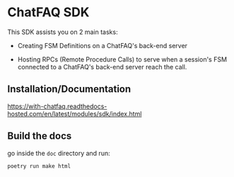 # ChatFAQ SDK

This SDK assists you on 2 main tasks:

- Creating FSM Definitions on a ChatFAQ's back-end server

- Hosting RPCs (Remote Procedure Calls) to serve when a session's FSM connected to a ChatFAQ's back-end server reach the call.

## Installation/Documentation

https://with-chatfaq.readthedocs-hosted.com/en/latest/modules/sdk/index.html


## Build the docs

go inside the `doc` directory and run:

```
poetry run make html
```
